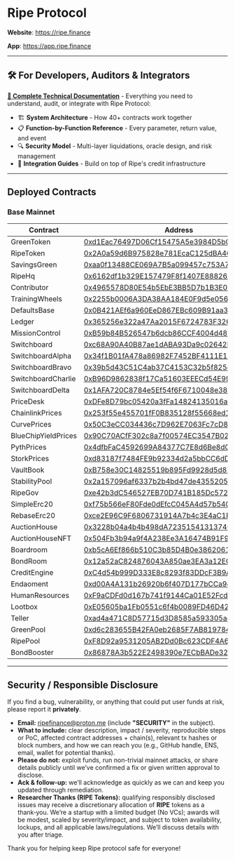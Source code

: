 # Ripe Protocol

**Website**: https://ripe.finance

**App**: https://app.ripe.finance

---

## 🛠️ **For Developers, Auditors & Integrators**

**[📖 Complete Technical Documentation](docs/README.md)** - Everything you need to understand, audit, or integrate with Ripe Protocol:

- 🏗️ **System Architecture** - How 40+ contracts work together
- 📋 **Function-by-Function Reference** - Every parameter, return value, and event
- 🔍 **Security Model** - Multi-layer liquidations, oracle design, and risk management
- 🔗 **Integration Guides** - Build on top of Ripe's credit infrastructure

---

## Deployed Contracts

### Base Mainnet

| Contract            | Address                                                                                                               |
| ------------------- | --------------------------------------------------------------------------------------------------------------------- |
| GreenToken          | [0xd1Eac76497D06Cf15475A5e3984D5bC03de7C707](https://basescan.org/address/0xd1Eac76497D06Cf15475A5e3984D5bC03de7C707) |
| RipeToken           | [0x2A0a59d6B975828e781EcaC125dBA40d7ee5dDC0](https://basescan.org/address/0x2A0a59d6B975828e781EcaC125dBA40d7ee5dDC0) |
| SavingsGreen        | [0xaa0f13488CE069A7B5a099457c753A7CFBE04d36](https://basescan.org/address/0xaa0f13488CE069A7B5a099457c753A7CFBE04d36) |
| RipeHq              | [0x6162df1b329E157479F8f1407E888260E0EC3d2b](https://basescan.org/address/0x6162df1b329E157479F8f1407E888260E0EC3d2b) |
| Contributor         | [0x4965578D80E54b5EbE3BB5D7b1B3E0425559C1D1](https://basescan.org/address/0x4965578D80E54b5EbE3BB5D7b1B3E0425559C1D1) |
| TrainingWheels      | [0x2255b0006A3DA38AA184E0F9d5e056C2d0448065](https://basescan.org/address/0x2255b0006A3DA38AA184E0F9d5e056C2d0448065) |
| DefaultsBase        | [0x0B421AEf6a960EeD867EBc609B91aa3501115085](https://basescan.org/address/0x0B421AEf6a960EeD867EBc609B91aa3501115085) |
| Ledger              | [0x365256e322a47Aa2015F6724783F326e9B24fA47](https://basescan.org/address/0x365256e322a47Aa2015F6724783F326e9B24fA47) |
| MissionControl      | [0xB59b84B526547b6dcb86CCF4004d48E619156CF3](https://basescan.org/address/0xB59b84B526547b6dcb86CCF4004d48E619156CF3) |
| Switchboard         | [0xc68A90A40B87ae1dABA93Da9c02642F8B74030F9](https://basescan.org/address/0xc68A90A40B87ae1dABA93Da9c02642F8B74030F9) |
| SwitchboardAlpha    | [0x34f1B01fA478a86982F7452BF4111E1D72f7284F](https://basescan.org/address/0x34f1B01fA478a86982F7452BF4111E1D72f7284F) |
| SwitchboardBravo    | [0x39b5d43C51C4ab37C4153C32b5f825d10d1a83aD](https://basescan.org/address/0x39b5d43C51C4ab37C4153C32b5f825d10d1a83aD) |
| SwitchboardCharlie  | [0xB96D9862838f17Ca51603EEECd54E99f33D3461d](https://basescan.org/address/0xB96D9862838f17Ca51603EEECd54E99f33D3461d) |
| SwitchboardDelta    | [0x1AFA720C8784e5Ef54f6F6710048e38d6D5526Be](https://basescan.org/address/0x1AFA720C8784e5Ef54f6F6710048e38d6D5526Be) |
| PriceDesk           | [0xDFe8D79bc05420a3fFa14824135016a738eE8299](https://basescan.org/address/0xDFe8D79bc05420a3fFa14824135016a738eE8299) |
| ChainlinkPrices     | [0x253f55e455701fF0B835128f55668ed159aAB3D9](https://basescan.org/address/0x253f55e455701fF0B835128f55668ed159aAB3D9) |
| CurvePrices         | [0x50C3eCC034436c7D962E7063Fc7cD8f05A97Bbc1](https://basescan.org/address/0x50C3eCC034436c7D962E7063Fc7cD8f05A97Bbc1) |
| BlueChipYieldPrices | [0x90C70ACfF302c8a7f00574EC3547B0221f39cD28](https://basescan.org/address/0x90C70ACfF302c8a7f00574EC3547B0221f39cD28) |
| PythPrices          | [0x4dfbFaC4592699A84377C7E8d6Be8d0fEDb4b9c0](https://basescan.org/address/0x4dfbFaC4592699A84377C7E8d6Be8d0fEDb4b9c0) |
| StorkPrices         | [0xd83187f7484FE9b92334d2a5bbCC6dDdA3E4e774](https://basescan.org/address/0xd83187f7484FE9b92334d2a5bbCC6dDdA3E4e774) |
| VaultBook           | [0xB758e30C14825519b895Fd9928d5d8748A71a944](https://basescan.org/address/0xB758e30C14825519b895Fd9928d5d8748A71a944) |
| StabilityPool       | [0x2a157096af6337b2b4bd47de435520572ed5a439](https://basescan.org/address/0x2a157096af6337b2b4bd47de435520572ed5a439) |
| RipeGov             | [0xe42b3dC546527EB70D741B185Dc57226cA01839D](https://basescan.org/address/0xe42b3dC546527EB70D741B185Dc57226cA01839D) |
| SimpleErc20         | [0xf75b566eF80Fde0dEfcC045A4d57b540eb43ddfD](https://basescan.org/address/0xf75b566eF80Fde0dEfcC045A4d57b540eb43ddfD) |
| RebaseErc20         | [0xce2E96C9F6806731914A7b4c3E4aC1F296d98597](https://basescan.org/address/0xce2E96C9F6806731914A7b4c3E4aC1F296d98597) |
| AuctionHouse        | [0x3228b04a4b4b498dA7235154131374077600989F](https://basescan.org/address/0x3228b04a4b4b498dA7235154131374077600989F) |
| AuctionHouseNFT     | [0x504Fb3b94a9f4A238Ee3A16474B91F99A3f26F3A](https://basescan.org/address/0x504Fb3b94a9f4A238Ee3A16474B91F99A3f26F3A) |
| Boardroom           | [0xb5cA6Ef866b510C3b85D4B0e3862061A569412D1](https://basescan.org/address/0xb5cA6Ef866b510C3b85D4B0e3862061A569412D1) |
| BondRoom            | [0x12a52aC824876043A850ae3EA3a12ECeE0E7aDAE](https://basescan.org/address/0x12a52aC824876043A850ae3EA3a12ECeE0E7aDAE) |
| CreditEngine        | [0xC4d54b999D333E8c8293f83DDcF3B9A19B76645F](https://basescan.org/address/0xC4d54b999D333E8c8293f83DDcF3B9A19B76645F) |
| Endaoment           | [0xd00A4A131b26920b6f407D177bCCa94454EAEF7d](https://basescan.org/address/0xd00A4A131b26920b6f407D177bCCa94454EAEF7d) |
| HumanResources      | [0xF9aCDFd0d167b741f9144Ca01E52FcdE16BE108b](https://basescan.org/address/0xF9aCDFd0d167b741f9144Ca01E52FcdE16BE108b) |
| Lootbox             | [0xE05605ba1Fb0551c6f4b0089FD46D42D63c795bA](https://basescan.org/address/0xE05605ba1Fb0551c6f4b0089FD46D42D63c795bA) |
| Teller              | [0xad4a471C8D57715d3D8585a593305a43bc7389fa](https://basescan.org/address/0xad4a471C8D57715d3D8585a593305a43bc7389fa) |
| GreenPool           | [0xd6c283655B42FA0eb2685F7AB819784F071459dc](https://basescan.org/address/0xd6c283655B42FA0eb2685F7AB819784F071459dc) |
| RipePool            | [0xF8D92a9531205AB2Dd0Bc623CDF4A6Ab4c3a2526](https://basescan.org/address/0xF8D92a9531205AB2Dd0Bc623CDF4A6Ab4c3a2526) |
| BondBooster         | [0x86878A3b522E2498390e7ECbBADe32de5aa0DC9E](https://basescan.org/address/0x86878A3b522E2498390e7ECbBADe32de5aa0DC9E) |

---

## Security / Responsible Disclosure

If you find a bug, vulnerability, or anything that could put user funds at risk, please report it **privately**.

- **Email:** ripefinance@proton.me (include **"SECURITY"** in the subject).
- **What to include:** clear description, impact / severity, reproducible steps or PoC, affected contract addresses + chain(s), relevant tx hashes or block numbers, and how we can reach you (e.g., GitHub handle, ENS, email, wallet for potential thanks).
- **Please do not:** exploit funds, run non-trivial mainnet attacks, or share details publicly until we’ve confirmed a fix or given written approval to disclose.
- **Ack & follow‑up:** we’ll acknowledge as quickly as we can and keep you updated through remediation.
- **Researcher Thanks (RIPE Tokens):** qualifying responsibly disclosed issues may receive a discretionary allocation of **RIPE** tokens as a thank‑you. We’re a startup with a limited budget (No VCs); awards will be modest, scaled by severity/impact, and subject to token availability, lockups, and all applicable laws/regulations. We’ll discuss details with you after triage.

Thank you for helping keep Ripe protocol safe for everyone!
